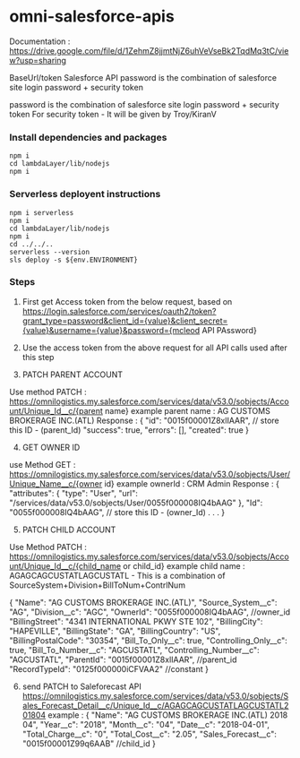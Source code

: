 # omni-salesforce-apis

Documentation : https://drive.google.com/file/d/1ZehmZ8jjmtNjZ6uhVeVseBk2TqdMq3tC/view?usp=sharing

BaseUrl/token
Salesforce API password is the combination of salesforce site login password + security token

password is the combination of salesforce site login password + security token
For security token - It will be given by Troy/KiranV 

### Install dependencies and packages

    npm i
    cd lambdaLayer/lib/nodejs
    npm i

### Serverless deployent instructions

    npm i serverless
    npm i
    cd lambdaLayer/lib/nodejs
    npm i
    cd ../../..
    serverless --version
    sls deploy -s ${env.ENVIRONMENT}


### Steps
1. First get Access token from the below request, based on 
https://login.salesforce.com/services/oauth2/token?grant_type=password&client_id={value}&client_secret={value}&username={value}&password={mcleod API PAssword}

2. Use the access token from the above request for all API calls used after this step   

3. PATCH PARENT ACCOUNT

Use method PATCH : https://omnilogistics.my.salesforce.com/services/data/v53.0/sobjects/Account/Unique_Id__c/{parent name}
example parent name : AG CUSTOMS BROKERAGE INC.(ATL)
Response :
{
    "id": "0015f00001Z8xlIAAR", // store this ID - (parent_Id)
    "success": true,
    "errors": [],
    "created": true
}

4. GET OWNER ID 

use Method GET : https://omnilogistics.my.salesforce.com/services/data/v53.0/sobjects/User/Unique_Name__c/{owner id}
example ownerId : CRM Admin
Response :
{
    "attributes": {
        "type": "User",
        "url": "/services/data/v53.0/sobjects/User/0055f000008IQ4bAAG"
    },
    "Id": "0055f000008IQ4bAAG", // store this ID - (owner_Id)
    .
    .
    .
}

5. PATCH CHILD ACCOUNT

Use Method PATCH : https://omnilogistics.my.salesforce.com/services/data/v53.0/sobjects/Account/Unique_Id__c/{child_name or child_id}
example child name : AGAGCAGCUSTATLAGCUSTATL - This is a combination of SourceSystem+Division+BillToNum+ContrlNum

{
    "Name": "AG CUSTOMS BROKERAGE INC.(ATL)",
    "Source_System__c": "AG",
    "Division__c": "AGC",
    "OwnerId": "0055f000008IQ4bAAG", //owner_id
    "BillingStreet": "4341 INTERNATIONAL PKWY STE 102",
    "BillingCity": "HAPEVILLE",
    "BillingState": "GA",
    "BillingCountry": "US",
    "BillingPostalCode": "30354",
    "Bill_To_Only__c": true,
    "Controlling_Only__c": true,
    "Bill_To_Number__c": "AGCUSTATL",
    "Controlling_Number__c": "AGCUSTATL",
    "ParentId": "0015f00001Z8xlIAAR", //parent_id
    "RecordTypeId": "0125f000000iCFVAA2" //constant
}

6. send PATCH to Saleforecast API
https://omnilogistics.my.salesforce.com/services/data/v53.0/sobjects/Sales_Forecast_Detail__c/Unique_Id__c/AGAGCAGCUSTATLAGCUSTATL201804
example :
{
    "Name": "AG CUSTOMS BROKERAGE INC.(ATL) 2018 04",
    "Year__c": "2018",
    "Month__c": "04",
    "Date__c": "2018-04-01",
    "Total_Charge__c": "0",
    "Total_Cost__c": "2.05",
    "Sales_Forecast__c": "0015f00001Z99q6AAB" //child_id
}
